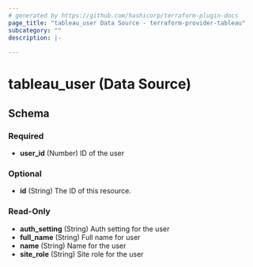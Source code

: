 ```yaml
---
# generated by https://github.com/hashicorp/terraform-plugin-docs
page_title: "tableau_user Data Source - terraform-provider-tableau"
subcategory: ""
description: |-
  
---
```


# tableau_user (Data Source)





<!-- schema generated by tfplugindocs -->
## Schema

### Required

- **user_id** (Number) ID of the user

### Optional

- **id** (String) The ID of this resource.

### Read-Only

- **auth_setting** (String) Auth setting for the user
- **full_name** (String) Full name for user
- **name** (String) Name for the user
- **site_role** (String) Site role for the user


